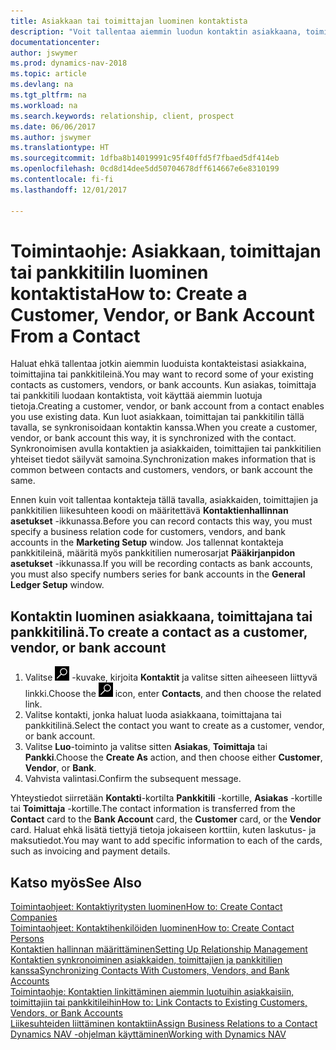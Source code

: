 ```yaml
---
title: Asiakkaan tai toimittajan luominen kontaktista
description: "Voit tallentaa aiemmin luodun kontaktin asiakkaana, toimittajana tai pankkitilinä käyttämällä aiemmin luotuja tietoja ja määrittämällä liikesuhteen."
documentationcenter: 
author: jswymer
ms.prod: dynamics-nav-2018
ms.topic: article
ms.devlang: na
ms.tgt_pltfrm: na
ms.workload: na
ms.search.keywords: relationship, client, prospect
ms.date: 06/06/2017
ms.author: jswymer
ms.translationtype: HT
ms.sourcegitcommit: 1dfba8b14019991c95f40ffd5f7fbaed5df414eb
ms.openlocfilehash: 0cd8d14dee5dd50704678dff614667e6e8310199
ms.contentlocale: fi-fi
ms.lasthandoff: 12/01/2017

---
```

# <a name="how-to-create-a-customer-vendor-or-bank-account-from-a-contact"></a><span data-ttu-id="944a6-103">Toimintaohje: Asiakkaan, toimittajan tai pankkitilin luominen kontaktista</span><span class="sxs-lookup"><span data-stu-id="944a6-103">How to: Create a Customer, Vendor, or Bank Account From a Contact</span></span>
<span data-ttu-id="944a6-104">Haluat ehkä tallentaa jotkin aiemmin luoduista kontakteistasi asiakkaina, toimittajina tai pankkitileinä.</span><span class="sxs-lookup"><span data-stu-id="944a6-104">You may want to record some of your existing contacts as customers, vendors, or bank accounts.</span></span> <span data-ttu-id="944a6-105">Kun asiakas, toimittaja tai pankkitili luodaan kontaktista, voit käyttää aiemmin luotuja tietoja.</span><span class="sxs-lookup"><span data-stu-id="944a6-105">Creating a customer, vendor, or bank account from a contact enables you use existing data.</span></span> <span data-ttu-id="944a6-106">Kun luot asiakkaan, toimittajan tai pankkitilin tällä tavalla, se synkronisoidaan kontaktin kanssa.</span><span class="sxs-lookup"><span data-stu-id="944a6-106">When you create a customer, vendor, or bank account this way, it is synchronized with the contact.</span></span> <span data-ttu-id="944a6-107">Synkronoimisen avulla kontaktien ja asiakkaiden, toimittajien tai pankkitilien yhteiset tiedot säilyvät samoina.</span><span class="sxs-lookup"><span data-stu-id="944a6-107">Synchronization makes information that is common between contacts and customers, vendors, or bank account the same.</span></span>

<span data-ttu-id="944a6-108">Ennen kuin voit tallentaa kontakteja tällä tavalla, asiakkaiden, toimittajien ja pankkitilien liikesuhteen koodi on määritettävä **Kontaktienhallinnan asetukset** -ikkunassa.</span><span class="sxs-lookup"><span data-stu-id="944a6-108">Before you can record contacts this way, you must specify a business relation code for customers, vendors, and bank accounts in the **Marketing Setup** window.</span></span> <span data-ttu-id="944a6-109">Jos tallennat kontakteja pankkitileinä, määritä myös pankkitilien numerosarjat **Pääkirjanpidon asetukset** -ikkunassa.</span><span class="sxs-lookup"><span data-stu-id="944a6-109">If you will be recording contacts as bank accounts, you must also specify numbers series for bank accounts in the **General Ledger Setup** window.</span></span>

## <a name="to-create-a-contact-as-a-customer-vendor-or-bank-account"></a><span data-ttu-id="944a6-110">Kontaktin luominen asiakkaana, toimittajana tai pankkitilinä.</span><span class="sxs-lookup"><span data-stu-id="944a6-110">To create a contact as a customer, vendor, or bank account</span></span>
1. <span data-ttu-id="944a6-111">Valitse ![Etsi sivu tai raportti](media/ui-search/search_small.png "Etsi sivu tai raportti -kuvake") -kuvake, kirjoita **Kontaktit** ja valitse sitten aiheeseen liittyvä linkki.</span><span class="sxs-lookup"><span data-stu-id="944a6-111">Choose the ![Search for Page or Report](media/ui-search/search_small.png "Search for Page or Report icon") icon, enter **Contacts**, and then choose the related link.</span></span>
2. <span data-ttu-id="944a6-112">Valitse kontakti, jonka haluat luoda asiakkaana, toimittajana tai pankkitilinä.</span><span class="sxs-lookup"><span data-stu-id="944a6-112">Select the contact you want to create as a customer, vendor, or bank account.</span></span>
3. <span data-ttu-id="944a6-113">Valitse **Luo**-toiminto ja valitse sitten **Asiakas**, **Toimittaja** tai **Pankki**.</span><span class="sxs-lookup"><span data-stu-id="944a6-113">Choose the **Create As** action, and then choose either **Customer**, **Vendor**, or **Bank**.</span></span>
4. <span data-ttu-id="944a6-114">Vahvista valintasi.</span><span class="sxs-lookup"><span data-stu-id="944a6-114">Confirm the subsequent message.</span></span>

<span data-ttu-id="944a6-115">Yhteystiedot siirretään **Kontakti**-kortilta **Pankkitili** -kortille, **Asiakas** -kortille tai **Toimittaja** -kortille.</span><span class="sxs-lookup"><span data-stu-id="944a6-115">The contact information is transferred from the **Contact** card to the **Bank Account** card, the **Customer** card, or the **Vendor** card.</span></span> <span data-ttu-id="944a6-116">Haluat ehkä lisätä tiettyjä tietoja jokaiseen korttiin, kuten laskutus- ja maksutiedot.</span><span class="sxs-lookup"><span data-stu-id="944a6-116">You may want to add specific information to each of the cards, such as invoicing and payment details.</span></span>

## <a name="see-also"></a><span data-ttu-id="944a6-117">Katso myös</span><span class="sxs-lookup"><span data-stu-id="944a6-117">See Also</span></span>
[<span data-ttu-id="944a6-118">Toimintaohjeet: Kontaktiyritysten luominen</span><span class="sxs-lookup"><span data-stu-id="944a6-118">How to: Create Contact Companies</span></span>](marketing-create-contact-companies.md)  
[<span data-ttu-id="944a6-119">Toimintaohjeet: Kontaktihenkilöiden luominen</span><span class="sxs-lookup"><span data-stu-id="944a6-119">How to: Create Contact Persons</span></span>](marketing-create-contact-persons.md)  
[<span data-ttu-id="944a6-120">Kontaktien hallinnan määrittäminen</span><span class="sxs-lookup"><span data-stu-id="944a6-120">Setting Up Relationship Management</span></span>](marketing-setup-marketing.md)  
[<span data-ttu-id="944a6-121">Kontaktien synkronoiminen asiakkaiden, toimittajien ja pankkitilien kanssa</span><span class="sxs-lookup"><span data-stu-id="944a6-121">Synchronizing Contacts With Customers, Vendors, and Bank Accounts</span></span>](marketing-synchronize-contacts-customers-vendors-bank-accounts.md)  
[<span data-ttu-id="944a6-122">Toimintaohje: Kontaktien linkittäminen aiemmin luotuihin asiakkaisiin, toimittajiin tai pankkitileihin</span><span class="sxs-lookup"><span data-stu-id="944a6-122">How to: Link Contacts to Existing Customers, Vendors, or Bank Accounts</span></span>](marketing-how-link-contact.md)  
[<span data-ttu-id="944a6-123">Liikesuhteiden liittäminen kontaktiin</span><span class="sxs-lookup"><span data-stu-id="944a6-123">Assign Business Relations to a Contact</span></span>](marketing-business-relations.md#AssignBusRelContact)  
[<span data-ttu-id="944a6-124">Dynamics NAV -ohjelman käyttäminen</span><span class="sxs-lookup"><span data-stu-id="944a6-124">Working with Dynamics NAV</span></span>](ui-work-product.md)

